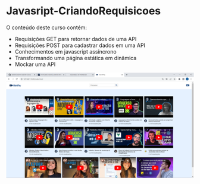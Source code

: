# Javasript-CriandoRequisicoes

O conteúdo deste curso contém:
* Requisições GET para retornar dados de uma API
* Requisições POST para cadastrar dados em uma API
* Conhecimentos em javascript assíncrono
* Transformando uma página estática em dinâmica
*  Mockar uma API

<a href="https://danielcosta010.github.io/Javascript-CriandoRequisicoes/" target="blank"><img src="https://github.com/danielcosta010/Javascript-CriandoRequisicoes/blob/main/img/2022-12-23.png" alt="Capa dp projeto" width= 600px></a>
